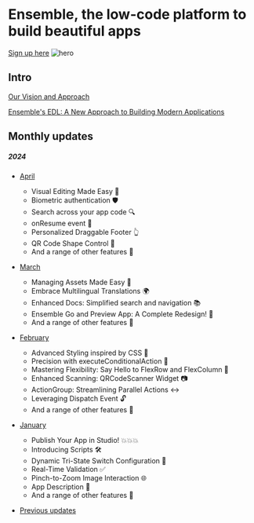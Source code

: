 # Ensemble, the low-code platform to build beautiful apps

[Sign up here](https://studio.ensembleui.com/register)
![hero](https://github.com/EnsembleUI/.github/assets/491202/dcd8e6d2-d74f-4fed-9da1-addf39b73d8c)

## Intro

[Our Vision and Approach](https://blog.ensembleui.com/our-vision-and-approach/)

[Ensemble's EDL: A New Approach to Building Modern Applications](https://blog.ensembleui.com/edl-why-a-new-language/)

## Monthly updates

##### 2024

- [April](https://blog.ensembleui.com/ensemble-update-april-2024/)
  - Visual Editing Made Easy 🌟
  - Biometric authentication 🛡️
  - Search across your app code 🔍
  - onResume event 🔄
  - Personalized Draggable Footer 👆
  - QR Code Shape Control 🎨
  - And a range of other features 🚀

- [March](https://blog.ensembleui.com/ensemble-update-march-2024/)
  - Managing Assets Made Easy 📸
  - Embrace Multilingual Translations 🌍
  - Enhanced Docs: Simplified search and navigation 📚
  - Ensemble Go and Preview App: A Complete Redesign! 🎨
  - And a range of other features 🚀

  
- [February](https://blog.ensembleui.com/ensemble-update-february-2024/)
  - Advanced Styling inspired by CSS 🎨
  - Precision with executeConditionalAction 🎯
  - Mastering Flexibility: Say Hello to FlexRow and FlexColumn 💪
  - Enhanced Scanning: QRCodeScanner Widget 📷
  - ActionGroup: Streamlining Parallel Actions ↔️
  - Leveraging Dispatch Event 🔓
  - And a range of other features 🚀

- [January](https://blog.ensembleui.com/ensemble-update-january-2024/)
  - Publish Your App in Studio! 💥💥💥
  - Introducing Scripts 🛠️
  - Dynamic Tri-State Switch Configuration 🔄
  - Real-Time Validation ✅
  - Pinch-to-Zoom Image Interaction 🌐
  - App Description 📝
  - And a range of other features 🚀
 
- [Previous updates](https://blog.ensembleui.com/)
